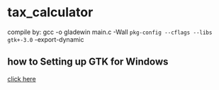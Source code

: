# tax_calculator
compile by: gcc -o gladewin main.c -Wall ``pkg-config --cflags --libs gtk+-3.0`` -export-dynamic

## how to Setting up GTK for Windows
[click here](https://www.gtk.org/docs/installations/windows/)

